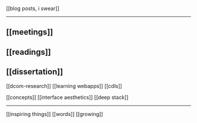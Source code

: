 [[blog posts, i swear]]


----

## [[meetings]]

## [[readings]]

## [[dissertation]]

[[dcom-research]]  [[learning webapps]]  [[cdls]]

[[concepts]] [[interface aesthetics]] [[deep stack]]

---

[[inspiring things]] [[words]] [[growing]] 